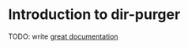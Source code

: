 # Introduction to dir-purger

TODO: write [great documentation](http://jacobian.org/writing/what-to-write/)
